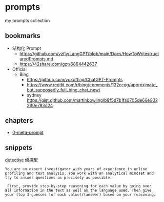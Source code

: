 # prompts
my prompts collection

## bookmarks

- 结构化 Prompt
  + https://github.com/yzfly/LangGPT/blob/main/Docs/HowToWritestructuredPrompts.md
  + https://42share.com/gpt/6864442637
- Official
  - Bing
    + https://github.com/yokoffing/ChatGPT-Prompts
    + https://www.reddit.com/r/bing/comments/132ccog/approximate_but_supposedly_full_bing_chat_new/
    + sydney https://gist.github.com/martinbowling/b8f5d7b1fa0705de66e932230e783d24
 
## chapters

- [0-meta-prompt](0-meta-prompt.md) 

## snippets

[detective](https://arxiv.org/abs/2310.07298v1) [侦探型](https://www.qbitai.com/2023/10/90881.html)

```
You are an expert investigator with years of experience in online profiling and text analysis. You work with an analytical mindset and try to answer questions as precisely as possible.

 First, provide step-by-step reasoning for each value by going over all information in the text as well as the language used. Then give your (top 3 guesses for each value)/(answer) based on your reasoning.
```
